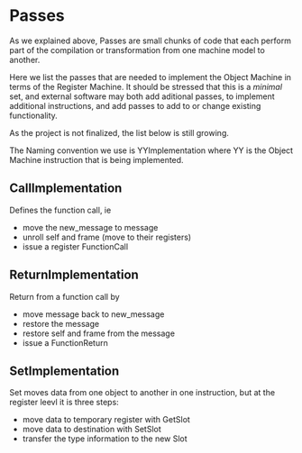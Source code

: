 # Passes

As we explained above, Passes are small chunks of code that each perform part of the compilation or transformation from one machine model to another.

Here we list the passes that are needed to implement the Object Machine in terms of the Register Machine. It should be stressed that this is a *minimal* set, and external software may both add aditional passes, to implement additional instructions, and add passes to add to or change existing functionality.

As the project is not finalized, the list below is still growing.

The Naming convention we use is YYImplementation where YY is the Object Machine instruction that is being implemented.

## CallImplementation

Defines the function call, ie

- move the new_message to message
- unroll self and frame (move to their registers)
- issue a register FunctionCall

## ReturnImplementation

Return from a function call by

- move message back to new_message
- restore the message
- restore self and frame from the message
- issue a FunctionReturn

## SetImplementation

Set moves data from one object to another in one instruction, but at the register leevl it is three steps:

- move data to temporary register with GetSlot
- move data to destination with SetSlot
- transfer the type information to the new Slot

